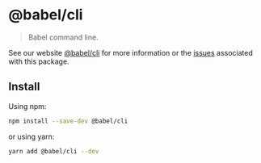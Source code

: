 # @babel/cli

> Babel command line.

See our website [@babel/cli](https://babeljs.io/docs/babel-cli) for more information or the [issues](https://github.com/babel/babel/issues?utf8=%E2%9C%93&q=is%3Aissue+label%3A%22pkg%3A%20cli%22+is%3Aopen) associated with this package.

## Install

Using npm:

```sh
npm install --save-dev @babel/cli
```

or using yarn:

```sh
yarn add @babel/cli --dev
```
